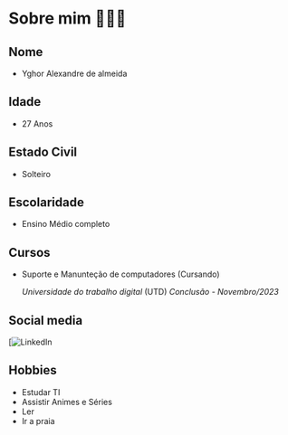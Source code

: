 # Sobre mim 👨🏽‍💻

## Nome 
* Yghor Alexandre de almeida
## Idade
* 27 Anos  
## Estado Civil
* Solteiro
## Escolaridade
* Ensino Médio completo
## Cursos
* Suporte e Manunteção de computadores (Cursando)

    *Universidade do trabalho digital* (UTD)
         *Conclusão - Novembro/2023*
## Social media 
  [![LinkedIn](www.linkedin.com/in/yghor-almeida-87424a222)

## Hobbies
* Estudar TI 
* Assistir Animes e Séries
* Ler 
* Ir a praia 
 
